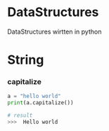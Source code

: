 # DataStructures
DataStructures wirtten in python

# String

### capitalize

```python
a = "hello world"
print(a.capitalize())

# result
>>>  Hello world
```
